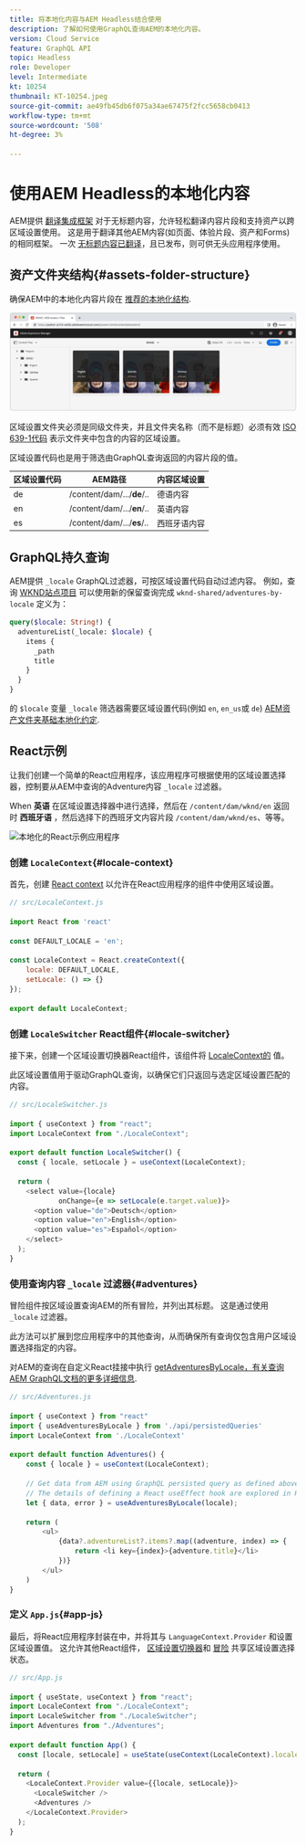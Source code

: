 ```yaml
---
title: 将本地化内容与AEM Headless结合使用
description: 了解如何使用GraphQL查询AEM的本地化内容。
version: Cloud Service
feature: GraphQL API
topic: Headless
role: Developer
level: Intermediate
kt: 10254
thumbnail: KT-10254.jpeg
source-git-commit: ae49fb45db6f075a34ae67475f2fcc5658cb0413
workflow-type: tm+mt
source-wordcount: '508'
ht-degree: 3%

---
```



# 使用AEM Headless的本地化内容

AEM提供 [翻译集成框架](https://experienceleague.adobe.com/docs/experience-manager-cloud-service/content/sites/administering/reusing-content/translation/integration-framework.html) 对于无标题内容，允许轻松翻译内容片段和支持资产以跨区域设置使用。 这是用于翻译其他AEM内容(如页面、体验片段、资产和Forms)的相同框架。 一次 [无标题内容已翻译](https://experienceleague.adobe.com/docs/experience-manager-cloud-service/content/headless/journeys/translation/overview.html?lang=zh-Hans)，且已发布，则可供无头应用程序使用。

## 资产文件夹结构{#assets-folder-structure}

确保AEM中的本地化内容片段在 [推荐的本地化结构](https://experienceleague.adobe.com/docs/experience-manager-cloud-service/content/headless/journeys/translation/getting-started.html#recommended-structure).

![本地化的AEM资产文件夹](./assets/localized-content/asset-folders.jpg)

区域设置文件夹必须是同级文件夹，并且文件夹名称（而不是标题）必须有效 [ISO 639-1代码](https://en.wikipedia.org/wiki/List_of_ISO_639-1_codes) 表示文件夹中包含的内容的区域设置。

区域设置代码也是用于筛选由GraphQL查询返回的内容片段的值。

| 区域设置代码 | AEM路径 | 内容区域设置 |
|--------------------------------|----------|----------|
| de | /content/dam/.../**de**/.. | 德语内容 |
| en | /content/dam/.../**en**/.. | 英语内容 |
| es | /content/dam/.../**es**/.. | 西班牙语内容 |

## GraphQL持久查询

AEM提供 `_locale` GraphQL过滤器，可按区域设置代码自动过滤内容。 例如，查询 [WKND站点项目](https://github.com/adobe/aem-guides-wknd) 可以使用新的保留查询完成 `wknd-shared/adventures-by-locale` 定义为：

```graphql
query($locale: String!) {
  adventureList(_locale: $locale) {
    items {      
      _path
      title
    }
  }
}
```

的 `$locale` 变量 `_locale` 筛选器需要区域设置代码(例如 `en`, `en_us`或 `de`) [AEM资产文件夹基础本地化约定](#assets-folder-structure).

## React示例

让我们创建一个简单的React应用程序，该应用程序可根据使用的区域设置选择器，控制要从AEM中查询的Adventure内容 `_locale` 过滤器。

When __英语__ 在区域设置选择器中进行选择，然后在 `/content/dam/wknd/en` 返回时 __西班牙语__ ，然后选择下的西班牙文内容片段 `/content/dam/wknd/es`、等等。

![本地化的React示例应用程序](./assets/localized-content/react-example.png)

### 创建 `LocaleContext`{#locale-context}

首先，创建 [React context](https://reactjs.org/docs/context.html) 以允许在React应用程序的组件中使用区域设置。

```javascript
// src/LocaleContext.js

import React from 'react'

const DEFAULT_LOCALE = 'en';

const LocaleContext = React.createContext({
    locale: DEFAULT_LOCALE, 
    setLocale: () => {}
});

export default LocaleContext;
```

### 创建 `LocaleSwitcher` React组件{#locale-switcher}

接下来，创建一个区域设置切换器React组件，该组件将 [LocaleContext的](#locale-context) 值。

此区域设置值用于驱动GraphQL查询，以确保它们只返回与选定区域设置匹配的内容。

```javascript
// src/LocaleSwitcher.js

import { useContext } from "react";
import LocaleContext from "./LocaleContext";

export default function LocaleSwitcher() {
  const { locale, setLocale } = useContext(LocaleContext);

  return (
    <select value={locale}
            onChange={e => setLocale(e.target.value)}>
      <option value="de">Deutsch</option>
      <option value="en">English</option>
      <option value="es">Español</option>
    </select>
  );
}
```

### 使用查询内容 `_locale` 过滤器{#adventures}

冒险组件按区域设置查询AEM的所有冒险，并列出其标题。 这是通过使用 `_locale` 过滤器。

此方法可以扩展到您应用程序中的其他查询，从而确保所有查询仅包含用户区域设置选择指定的内容。

对AEM的查询在自定义React挂接中执行 [getAdventuresByLocale，有关查询AEM GraphQL文档的更多详细信息](./aem-headless-sdk.md).

```javascript
// src/Adventures.js

import { useContext } from "react"
import { useAdventuresByLocale } from './api/persistedQueries'
import LocaleContext from './LocaleContext'

export default function Adventures() {
    const { locale } = useContext(LocaleContext);

    // Get data from AEM using GraphQL persisted query as defined above 
    // The details of defining a React useEffect hook are explored in How to > AEM Headless SDK
    let { data, error } = useAdventuresByLocale(locale);

    return (
        <ul>
            {data?.adventureList?.items?.map((adventure, index) => { 
                return <li key={index}>{adventure.title}</li>
            })}
        </ul>
    )
}
```

### 定义 `App.js`{#app-js}

最后，将React应用程序封装在中，并将其与 `LanguageContext.Provider` 和设置区域设置值。 这允许其他React组件， [区域设置切换器](#locale-switcher)和 [冒险](#adventures) 共享区域设置选择状态。

```javascript
// src/App.js

import { useState, useContext } from "react";
import LocaleContext from "./LocaleContext";
import LocaleSwitcher from "./LocaleSwitcher";
import Adventures from "./Adventures";

export default function App() {
  const [locale, setLocale] = useState(useContext(LocaleContext).locale);

  return (
    <LocaleContext.Provider value={{locale, setLocale}}>
      <LocaleSwitcher />
      <Adventures />
    </LocaleContext.Provider>
  );
}
```
